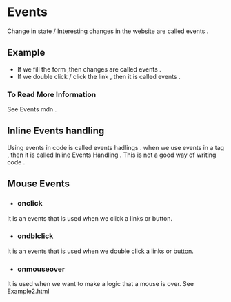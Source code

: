 # Events
 Change in state / Interesting changes in the website are called events .
## Example
 - If we fill the form ,then changes are called events .
 - If we double click / click the link , then it is called events . 
### To Read More Information
See Events mdn .
## Inline Events handling 
Using events in code is called events hadlings . when we use events in a tag , then it is called Inline Events Handling .
This is not a good way of writing code .

## Mouse Events
- ### onclick
It is an events that is used when we click a links or button.
- ### ondblclick
It is an events that is used when we double click a links or button.
- ### onmouseover
It is used when we want to make a logic that a mouse is over. See Example2.html  



